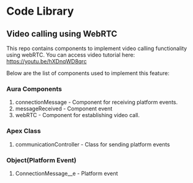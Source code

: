 # Code Library

## Video calling using WebRTC
This repo contains components to implement video calling functionality using webRTC.
You can access video tutorial here: https://youtu.be/hXDnqWD8qrc

Below are the list of components used to implement this feature:
 ### Aura Components
  1. connectionMessage - Component for receiving platform events.
  2. messageReceived - Component event
  3. webRTC - Component for establishing video call.
 ### Apex Class
  1. communicationController - Class for sending platform events
 ### Object(Platform Event)
  1. ConnectionMessage__e - Platform event
  
  
